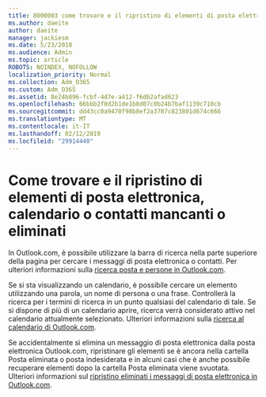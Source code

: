 ```yaml
---
title: 8000003 come trovare e il ripristino di elementi di posta elettronica, calendario o contatti mancanti o eliminati
ms.author: daeite
author: daeite
manager: jackiesm
ms.date: 5/23/2018
ms.audience: Admin
ms.topic: article
ROBOTS: NOINDEX, NOFOLLOW
localization_priority: Normal
ms.collection: Adm_O365
ms.custom: Adm_O365
ms.assetid: 8e24b096-fcbf-4d7e-a412-f6db2afad623
ms.openlocfilehash: 66bbb2f0d2b1de1b8d07c0b24b7baf1139c710cb
ms.sourcegitcommit: dd43cc0a9470f98b8ef2a3787c823801d674c666
ms.translationtype: MT
ms.contentlocale: it-IT
ms.lasthandoff: 02/12/2019
ms.locfileid: "29914440"
---
```

# <a name="how-to-find-and-recover-missing-or-deleted-email-calendar-or-contacts-items"></a>Come trovare e il ripristino di elementi di posta elettronica, calendario o contatti mancanti o eliminati

In Outlook.com, è possibile utilizzare la barra di ricerca nella parte superiore della pagina per cercare i messaggi di posta elettronica o contatti. Per ulteriori informazioni sulla [ricerca posta e persone in Outlook.com](https://support.office.com/article/88108edf-028e-4306-b87e-7400bbb40aa7).
  
Se si sta visualizzando un calendario, è possibile cercare un elemento utilizzando una parola, un nome di persona o una frase. Controllerà la ricerca per i termini di ricerca in un punto qualsiasi del calendario di tale. Se si dispone di più di un calendario aprire, ricerca verrà considerato attivo nel calendario attualmente selezionato. Ulteriori informazioni sulla [ricerca al calendario di Outlook.com](https://support.office.com/article/5bc05289-c84c-4849-95a8-7eac05ed478a).
  
Se accidentalmente si elimina un messaggio di posta elettronica dalla posta elettronica Outlook.com, ripristinare gli elementi se è ancora nella cartella Posta eliminata o posta indesiderata e in alcuni casi che è anche possibile recuperare elementi dopo la cartella Posta eliminata viene svuotata. Ulteriori informazioni sul [ripristino eliminati i messaggi di posta elettronica in Outlook.com](https://support.office.com/article/cf06ab1b-ae0b-418c-a4d9-4e895f83ed50).
  

